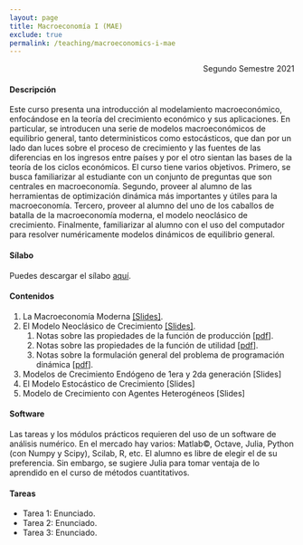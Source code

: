 ```yaml
---
layout: page
title: Macroeconomía I (MAE)
exclude: true
permalink: /teaching/macroeconomics-i-mae
---
```


<div style="text-align: right"> Segundo Semestre 2021 </div>

#### Descripción

Este curso presenta una introducción al modelamiento macroeconómico, enfocándose en la teoría del crecimiento económico y sus aplicaciones. En particular, se introducen una serie de modelos macroeconómicos de equilibrio general, tanto deterministicos como estocásticos, que dan por un lado dan luces sobre el proceso de crecimiento y las fuentes de las diferencias en los ingresos entre países y por el otro sientan las bases de la teoría de los ciclos económicos. El curso tiene varios objetivos. Primero, se busca familiarizar al estudiante con un conjunto de preguntas que son centrales en macroeconomía. Segundo, proveer al alumno de las herramientas de optimización dinámica más importantes y útiles para la macroeconomía. Tercero, proveer al alumno del uno de los caballos de batalla de la macroeconomía moderna, el modelo neoclásico de crecimiento. Finalmente, familiarizar al alumno con el uso del computador para resolver numéricamente modelos dinámicos de equilibrio general.

#### Sílabo

Puedes descargar el sílabo [aquí](https://www.dropbox.com/s/pif9xx6fh3ph2gz/Silabo%20Macro%20I%202021.pdf?raw=1).

#### Contenidos

1. La Macroeconomía Moderna [[Slides]](https://www.dropbox.com/s/n68htfghr3vwwie/1_La_Macro_Moderna.pdf?raw=1).
2. El Modelo Neoclásico de Crecimiento [[Slides]](https://www.dropbox.com/s/hhurghyofb8836g/2_El_Modelo_Noclasico_de_Crecimiento.pdf?raw=1).
   1. Notas sobre las propiedades de la función de producción [[pdf](https://www.dropbox.com/s/7sv4735ytsgqaiw/H1_Funcion_Produccion.pdf?raw=1)].
   2. Notas sobre las propiedades de la función de utilidad [[pdf](https://www.dropbox.com/s/dgsgt5aq2j6ldev/H2_Funcion_Utilidad.pdf?raw=1)].
   3. Notas sobre la formulación general del problema de programación dinámica [[pdf](https://www.dropbox.com/s/ornulzbc9keguor/H3_Programacion_Dinamica.pdf?raw=1)].  
3. Modelos de Crecimiento Endógeno de 1era y 2da generación [Slides]
4. El Modelo Estocástico de Crecimiento [Slides]
5. Modelo de Crecimiento con Agentes Heterogéneos [Slides]

#### Software

Las tareas y los módulos prácticos requieren del uso de un software de análisis numérico. En el mercado hay varios: Matlab©, Octave, Julia, Python (con Numpy y Scipy), Scilab, R, etc. El alumno es libre de elegir el de su preferencia. Sin embargo, se sugiere Julia para tomar ventaja de lo aprendido en el curso de métodos cuantitativos.

#### Tareas

- Tarea 1: Enunciado. 
- Tarea 2: Enunciado.
- Tarea 3: Enunciado.